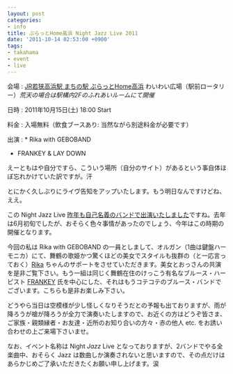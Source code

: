 ```yaml
---
layout: post
categories:
- info
title: ぷらっとHome高浜 Night Jazz Live 2011
date: '2011-10-14 02:53:00 +0900'
tags:
- takahama
- event
- live
---
```

会場
: [JR若狭高浜駅 まちの駅 ぷらっとHome高浜][1] わいわい広場（駅前ロータリー）*荒天の場合は駅構内2Fのふれあいルームにて開催*

日時
: 2011年10月15日(土) 18:00 Start

料金
: 入場無料（飲食ブースあり: 当然ながら別途料金が必要です）

出演
: * Rika with GEBOBAND
  * FRANKEY &amp; LAY DOWN

<!-- more -->

えーともはや自分ですら、こういう場所（自分のサイト）があるという事自体ほぼ忘れかけていた訳ですが。汗

とにかく久しぶりにライヴ告知をアップいたします。もう明日なんですけどね、ええ。

この Night Jazz Live [昨年も自己名義のバンドで出演いたしました](/info/20100605/ "ぷらっとHome高浜 Night Jazz Live - JeffreyFrancesco.org")ですね。去年は6月初旬でしたが、おそらく色々事情があったのでしょう、今年はこの時期の開催となります。

今回の私は Rika with GEBOBAND の一員としまして、オルガン（1曲は鍵盤ハーモニカ）にて、舞鶴の歌姫かつ驚くほどの美女でスタイルも抜群の（と一応言っておく）[Rika][2] ちゃんのサポートをさせていただきます。美女とおっさんの共演を是非ご覧下さい。もう一組は同じく舞鶴在住のけっこう有名なブルース・ハーピスト [FRANKEY][3] 氏を中心にした、それはもうコテコテのブルース・バンドでございます。こちらも是非お楽しみ下さい。

どうやら当日は空模様が少し怪しくなりそうだとの予報も出ておりますが、雨が降ろうが槍が降ろうが全力で演奏いたしますので、お近くの方はどうぞ皆さま、ご家族・親類縁者・お友達・近所のお知り合いの方々・赤の他人 etc. をお誘い合わせの上ご来場下さいませ。

なお、イベント名称は Night *Jazz* Live となっておりますが、2バンドでやる全楽曲中、おそらく Jazz は数曲しか演奏されないと思いますので、その点だけはあらかじめご了承いただきたくお願い申し上げます。涙



[1]: http://www.wakasa-takahama.jp/plat-home/
[2]: http://ameblo.jp/utairo-homupe/ "うたいろ日記"
[3]: http://bluesfrankey.blogspot.com/ "BLUES Bar DOCKERY FARMS"
